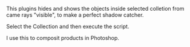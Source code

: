 This plugins hides and shows the objects inside selected colletion from came rays "visible", to make a perfect shadow catcher. 

Select the Collection and then execute the script.

I use this to composit products in Photoshop.
